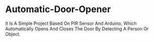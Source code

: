 # Automatic-Door-Opener
It Is A Simple Project Based On PIR Sensor And Arduino, Which Automatically Opens And Closes The Door By Detecting A Person Or Object.
